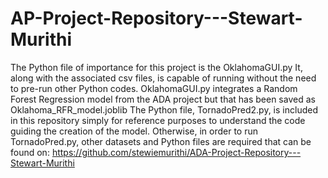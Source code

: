 # AP-Project-Repository---Stewart-Murithi

The Python file of importance for this project is the OklahomaGUI.py
It, along with the associated csv files, is capable of running without the need to pre-run other Python codes.
OklahomaGUI.py integrates a Random Forest Regression model from the ADA project but that has been saved as Oklahoma_RFR_model.joblib
The Python file, TornadoPred2.py, is included in this repository simply for reference purposes to understand the code guiding the creation of the model.
Otherwise, in order to run TornadoPred.py, other datasets and Python files are required that can be found on:
https://github.com/stewiemurithi/ADA-Project-Repository---Stewart-Murithi
